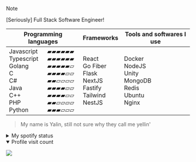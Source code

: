 > [!NOTE]  
> [Seriously] Full Stack Software Engineer!


<table>
    <thead>
        <tr>
            <th colspan="2">Programming languages</td>
            <th>Frameworks</td>
            <th>Tools and softwares I use</td>
        </tr>
    </thead>
        <tr>
            <td>
              <div>Javascript</div>
              <div>Typescript</div>
              <div>Golang</div>
              <div>C</div>  
              <div>C#</div>  
              <div>Java</div>  
              <div>C++</div>  
              <div>PHP</div>  
              <div>Python</div>  
            </td>
            <td>
              <div>▰▰▰▰▰▰</div>
              <div>▰▰▰▰▰▰</div>
              <div>▰▰▰▰▰▱</div>
              <div>▰▰▰▰▱▱</div>
              <div>▰▰▱▱▱▱</div>
              <div>▰▰▰▰▱▱</div>
              <div>▰▰▰▰▱▱</div>
              <div>▰▰▱▱▱▱</div>
              <div>▰▰▰▱▱▱</div>
            </td>
            <td>
              <div>React</div>
              <div>Go Fiber</div>
              <div>Flask</div>
              <div>NextJS</div>
              <div>Fastify</div>
              <div>Tailwind</div>
              <div>NestJS</div>
            </td>
            <td>
              <div>Docker</div>
              <div>NodeJS</div>
              <div>Unity</div>
              <div>MongoDB</div>
              <div>Redis</div>
              <div>Ubuntu</div>
              <div>Nginx</div>
            </td>
        </tr>
</table>

> My name is Yalin, still not sure why they call me yellin'

<details>
  <summary>My spotify status</summary>
<p>
<a href="https://github.com/yalinn" target="_blank" >
  <img height="300" src="https://img.yalin.app/yalinn" title="my spotify profile" />
</a>
</p>
</details>
<details open>
  <summary>Profile visit count</summary>
<p>
<a href="https://github.com/yalinn" target="_blank" >
  <img src="https://profile-counter.glitch.me/{Tantoony}/count.svg" />
</a>
</p>
</details>


